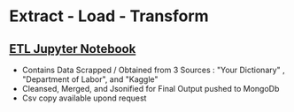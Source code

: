 # Extract - Load - Transform

## [ETL Jupyter Notebook](https://github.com/mjvillacresesn/Minwage_UScities/blob/master/MinWage_USAcities.ipynb)
  * Contains Data Scrapped / Obtained from 3 Sources : "Your Dictionary" , "Department of Labor", and "Kaggle"
  * Cleansed, Merged, and Jsonified for Final Output pushed to MongoDb  
  * Csv copy available upond request
